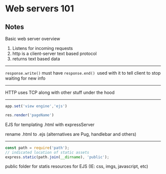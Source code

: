 # Web servers 101
## Notes
Basic web server overview
1. Listens for incoming requests
2. http is a client-server text based protocol
3. returns text based data

<hr>

```response.write()``` must have ```response.end() ```used with it to tell client to stop waiting for new info
<hr>
HTTP uses TCP along with other stuff under the hood
<hr>

```js
app.set('view engine','ejs')

res.render('pageName')
```

EJS for templating .html with expressServer

rename .html to .ejs
(alternatives are Pug, handlebar and others)

<hr>

```js
const path = require('path');
// indicated location of static assets
express.static(path.join(__dirname), 'public');
```

public folder for statis resources for EJS (IE: css, imgs, javascript, etc)
